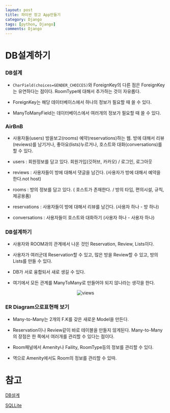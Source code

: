 ```yaml
---
layout: post
title: 파이썬 장고 App만들기
category: Django
tags: [python, Django]
comments: Django
---
```


# DB설계하기

### DB설계

- `CharField(choices=GENDER_CHOICES)`와 ForeignKey의 다른 점은 ForeignKey는 유연하다는 점이다. RoomType에 대해서 추가하는 것이 자유롭다.

- ForeignKey는 해당 데이터베이스에서 하나의 정보가 필요할 때 쓸 수 있다.

- ManyToManyField는 데이터베이스에서 여러개의 정보가 필요할 때 쓸 수 있다.

### AirBnB 

- 사용자들(users) 방을보고(rooms) 예약(reservations)하는 웹. 방에 대해서 리뷰(reviews)를 남기거나, 좋아요(lists)누르거나, 호스트와 대화(conversations)를 할 수 있다.

- users : 회원정보를 담고 있다. 회원가입(깃허브, 카카오) / 로그인, 로그아웃 

- reviews : 사용자들이 방에 대해서 댓글을 남긴다. (사용자가 방에 대해서 예약을 한다.not host)

- rooms : 방의 정보를 담고 있다. ( 호스트가 존재한다. / 방의 타입, 편의시설, 규칙, 제공용품)

- reservations : 사용자들이 방에 대해서 리뷰를 남긴다. (사용자 하나 - 방 하나)

- conversations : 사용자들이 호스트와 대화하기 (사용자 하나 - 사용자 하나)


### DB설계하기

- 사용자와 ROOM과의 관계에서 나온 것인 Reservation, Review, Lists이다.

- 사용자가 여러군데 Reservation할 수 있고, 많은 방을 Review할 수 있고, 방의 Lists를 만들 수 있다.

- DB가 서로 융합되서 새로 생길 수 있다.

- 여기에서 모든 관계를 ManyToMany로 만들어야 되지 않나라는 생각을 한다.


<center>
<figure>
<img src="https://imgur.com/hyb2Fdx.png" alt="views">
<figcaption></figcaption>
</figure>
</center>

### ER Diagram으로표현해 보기

- Many-to-Many는 2개의 F.K를 갖은 새로운 Model을 만든다.

- Reservation이나 Review같이 바로 테이블을 만들지 않게된다. Many-to-Many의 장점은 한 쪽에서 여러개를 관리할 수 있다는 점이다.

- Room패널에서 Amenity나 Faility, RoomType등의 정보를 관리할 수 있다.

- 역으로 Amenity에서도 Room의 정보를 관리할 수 있따.

# 참고

[DB설계](https://medium.com/@khwsc1/^EB^B2^88^EC^97^AD-^EB^8D^B0^EC^9D^B4^ED^84^B0-^EA^B5^AC^EC^A1^B0^EC^99^80-^EC^84^A4^EA^B3^84-^ED^8A^9C^ED^86^A0^EB^A6^AC^EC^96^BC-b25792a0aa86)

[SQLLite](https://sqlitebrowser.org/)